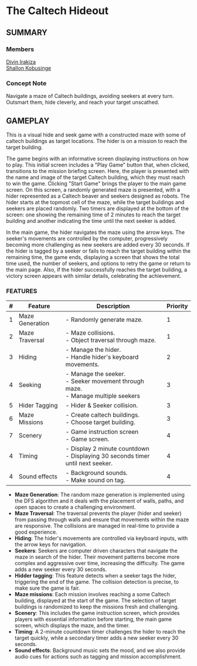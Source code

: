 
# The Caltech Hideout
## SUMMARY


### Members

[Divin Irakiza](https://gitlab.caltech.edu/dirakiza)  <br>[Shallon Kobusinge](https://gitlab.caltech.edu/skobusin)

  

### Concept Note

Navigate a maze of Caltech buildings, avoiding seekers at every turn. Outsmart them, hide cleverly, and reach your target unscathed.


## GAMEPLAY
This is a visual hide and seek game with a constructed maze with some of caltech buildings as target locations. The hider is on a mission to reach the target building.

The game begins with an informative screen displaying  instructions on how to play. This initial screen includes a "Play Game" button that, when clicked, transitions to the mission briefing screen. Here, the player is presented with the name and image of the target Caltech building, which they must reach to win the game. Clicking "Start Game" brings the player to the main game screen. On this screen, a randomly generated maze is presented, with a hider represented as a Caltech beaver and seekers designed as robots. The hider starts at the topmost cell of the maze, while the target buildings and seekers are placed randomly. Two timers are displayed at the bottom of the screen: one showing the remaining time of 2 minutes to reach the target building and another indicating the time until the next seeker is added.

In the main game, the hider navigates the maze using the arrow keys. The seeker's movements are controlled by the computer, progressively becoming more challenging as new seekers are added every 30 seconds. If the hider is tagged by a seeker or fails to reach the target building within the remaining time, the game ends, displaying a screen that shows the total time used, the number of seekers, and options to retry the game or return to the main page. Also, if the hider successfully reaches the target building, a victory screen appears with similar details, celebrating the achievement. 

### FEATURES

| #      | Feature | Description | Priority |
| ----------- | ----------- |   ----------- |   ----------- |
| 1      | Maze Generation        | - Randomly generate maze. <br> | 1 |
| 2| Maze Traversal  | - Maze collisions.  <br> - Object traversal through maze.| 1 |
|3 | Hiding| - Manage the hider. <br> - Handle hider's keyboard movements.  | 2 |
|4 | Seeking| - Manage the seeker. <br> - Seeker movement through maze. <br> - Manage multiple seekers | 3 |
|5 | Hider Tagging | - Hider & Seeker collision. <br> | 3 |  
|6 | Maze Missions | - Create caltech buildings. <br>- Choose target building.| 3 |
|7 | Scenery | - Game instruction screen <br> - Game screen. | 4 |
|4 | Timing | - Display 2 minute countdown <br> - Displaying 30 seconds timer until next seeker. | 4 |
|4 | Sound effects | - Background sounds. <br> - Make sound on tag. | 4 |

- **Maze Generation**: The random maze generation is implemented using the DFS algorithm and it deals with the placement of walls, paths, and open spaces to create a challenging environment.  <br>
- **Maze Traversal**: The traversal prevents the player (hider and seeker) from passing through walls and ensure that movements within the maze are responsive. The collisions are managed in real-time to provide a good experience. <br>
- **Hiding**: The hider's movements are controlled via keyboard inputs, with the arrow keys for navigation. <br>
- **Seekers**: Seekers are computer driven characters that navigate the maze in search of the hider. Their movement patterns become more complex and aggressive over time, increasing the difficulty. The game adds a new seeker every 30 seconds.<br>
- **Hidder tagging**: This feature detects when a seeker tags the hider, triggering the end of the game. The collision detection is precise, to make sure the game is fair. <br>
- **Maze missions**: Each mission involves reaching a some Caltech building, displayed at the start of the game. The selection of target buildings is randomized to keep the missions fresh and challenging. <br>
- **Scenery**: This includes the game instruction screen, which provides players with essential information before starting, the main game screen, which displays the maze, and the timer.<br>
- **Timing**: A 2-minute countdown timer challenges the hider to reach the target quickly, while a secondary timer adds a new seeker every 30 seconds. <br>
- **Sound effects**: Background music sets the mood, and we also provide audio cues for actions such as tagging and mission accomplishment. <br>
  
